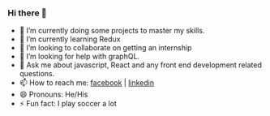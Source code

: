 ### Hi there 👋

- 🔭 I’m currently doing some projects to master my skills.
- 🌱 I’m currently learning Redux
- 👯 I’m looking to collaborate on getting an internship
- 🤔 I’m looking for help with graphQL.
- 💬 Ask me about javascript, React and any front end development related questions.
- 📫 How to reach me: [facebook](https://www.facebook.com/tanbir.ahmed)
| [linkedin](https://www.linkedin.com/in/tanvir-ibn-touhid/%29)
- 😄 Pronouns: He/His
- ⚡ Fun fact: I play soccer a lot
